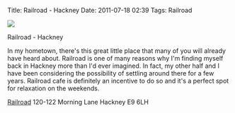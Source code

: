 Title: Railroad - Hackney
Date: 2011-07-18 02:39
Tags: Railroad


![](/images/IMG_3673.jpg)

Railroad - Hackney
 
In my hometown, there's this great little place that many of you will already have heard about. Railroad is one of many reasons why I'm finding myself back in Hackney more than I'd ever imagined. In fact, my other half and I have been considering the possibility of settling around there for a few years. Railroad cafe is definitely an incentive to do so and it's a perfect spot for relaxation on the weekends. 
 

[Railroad](http://www.railroadhackney.co.uk/) 
120-122 Morning Lane 
Hackney 
E9 6LH